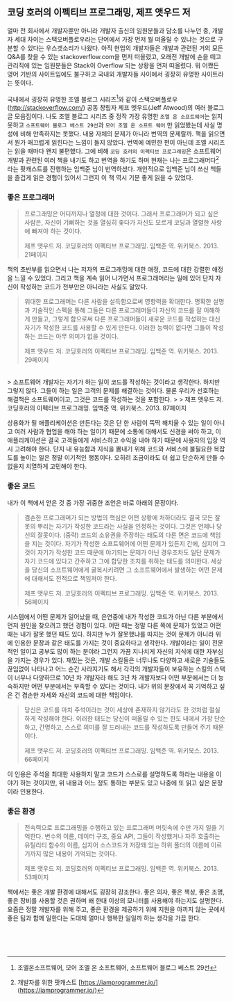 ## 코딩 호러의 이펙티브 프로그래밍, 제프 앳우드 저

얼마 전 회사에서 개발자뿐만 아니라 개발자 출신의 임원분들과 담소를 나누던 중, 개발자 세대 차이는 스택오버플로우라는 단어에서 가장 먼저 뭘 떠올릴 수 있냐는 것으로 구분할 수 있다는 우스갯소리가 나왔다. 아직 현업의 개발자들은 개발과 관련된 거의 모든 Q&A를 찾을 수 있는 stackoverflow.com을 먼저 떠올렸고, 오래전 개발에 손을 떼고 관리직에 있는 임원분들은 Stack이 Overflow 되는 상황을 먼저 떠올렸다. 뭐 어쨌든 영어 기반의 사이트임에도 불구하고 국내외 개발자들 사이에서 굉장히 유명한 사이트라는 뜻이다.<br><br> 국내에서 굉장히 유명한 조엘 블로그 시리즈[^1]와 같이 스택오버플로우(http://stackoverflow.com/) 공동 창립자 제프 엣우드(Jeff Atwood)의 여러 블로그 글 모음집이다. 나도 조엘 블로그 시리즈 중 정작 가장 유명한 `조엘 온 소프트웨어`는 읽지 못하고 `소프트웨어 블로그 베스트 29선`과 `모어 조엘 온 소프트 웨어` 만 읽었봤는데 사실 명성에 비해 만족하지는 못했다. 내용 자체의 문제가 아니라 번역의 문제랄까. 책을 읽으면서 뭔가 매끄럽게 읽힌다는 느낌이 들지 않았다. 번역에 예민한 편이 아닌데 조엘 시리즈는 읽을 때마다 왠지 불편했다. 그에 비해 `코딩 호러의 이펙티브 프로그래밍`은 소프트웨어 개발과 관련된 여러 책을 내기도 하고 번역을 하기도 하며 현재는 나는 프로그래머다[^2] 라는  팟캐스트를 진행하는 임백준 님이 번역하셨다. 개인적으로 임백준 님이 쓰신 책들을 즐겁게 읽은 경험이 있어서 그런지 이 책 역시 기분 좋게 읽을 수 있었다.

### 좋은 프로그래머
> 프로그래밍은 어디까지나 열정에 대한 것이다. 그래서 프로그래머가 되고 싶은 사람은, 자신이 기뻐하는 것을 열심히 좇다가 자신도 모르게 코딩과 열렬한 사랑에 빠져야 하는 것이다.
> 
> 제프 앳우드 저. 코딩호러의 이펙티브 프로그래밍. 임백준 역. 위키북스. 2013. 21페이지

책의 초반부를 읽으면서 나는 저자의 프로그래밍에 대한 애정, 코드에 대한 강렬한 애정을 느낄 수 있었다. 그리고 책을 계속 읽어 나가면서 프로그래머라는 일에 있어 단지 자신이 작성하는 코드가 전부만은 아니라는 사실도 알았다.

> 위대한 프로그래머는 다른 사람을 설득함으로써 영향력을 확대한다. 명확한 설명과 기술적인 스펙을 통해 그들은 다른 프로그래머들이 자신의 코드를 잘 이해하게 만들고, 그렇게 함으로써 다른 프로그래머들이 새로운 코드를 작성하는 대신 자기가 작성한 코드를 사용할 수 있게 만든다. 이러한 능력이 없다면 그들이 작성하는 코드는 아무 의미가 없을 것이다.
> 
> 제프 앳우드 저. 코딩호러의 이펙티브 프로그래밍. 임백준 역. 위키북스. 2013. 29페이지
>
<br>
> 소프트웨어 개발자는 자기가 하는 일이 코드를 작성하는 것이라고 생각한다. 하지만 그렇지 않다. 그들이 하는 일은 고객의 문제를 해결하는 것이다. 물론 우리가 선호하는 해결책은 소프트웨어이고, 그것은 코드를 작성하는 것을 포함한다.
> 
> 제프 앳우드 저. 코딩호러의 이펙티브 프로그래밍. 임백준 역. 위키북스. 2013. 87페이지

상용화가 될 애플리케이션은 만든다는 것은 단 한 사람이 뚝딱 해치울 수 있는 일이 아니고 여러 사람과 협업을 해야 하는 일이기 때문에 소통에 대해서도 신경을 써야 하고, 이 애플리케이션은 결국 고객들에게 서비스하고 수익을 내야 하기 때문에 사용자의 입장 역시 고려해야 한다. 단지 내 유능함과 지식을 뽐내기 위해 코드와 서비스에 불필요한 복잡도를 높이는 일은 정말 이기적인 행동이다. 오히려 조금이라도 더 쉽고 단순하게 만들 수 없을지 치열하게 고민해야 한다.

### 좋은 코드
내가 이 책에서 얻은 것 중 가장 귀중한 조언은 바로 아래의 문장이다.
> 겸손한 프로그래머가 되는 방법의 핵심은 어떤 상황에 처하더라도 결국 모든 잘못의 뿌리는 자기가 작성한 코드라는 사실을 인정하는 것이다. 그것은 언제나 당신의 잘못이다. (중략) 코드의 소유권을 주장하는 태도의 다른 면은 코드에 책임을 지는 것이다. 자기가 작성한 소프트웨어에 어떤 문제가 있든지 간에, 심지어 그것이 자기가 작성한 코드 때문에 야기되는 문제가 아닌 경우조차도 일단 문제가 자기 코드에 있다고 간주하고 그에 합당한 조치를 취하는 태도를 의미한다. 세상을 당신의 소프트웨어에게 굴복시키려면 그 소프트웨어에서 발생하는 어떤 문제에 대해서도 전적으로 책임져야 한다.
> 
> 제프 앳우드 저. 코딩호러의 이펙티브 프로그래밍. 임백준 역. 위키북스. 2013. 56페이지

시스템에서 어떤 문제가 일어났을 때, 은연중에 내가 작성한 코드가 아닌 다른 부분에서 먼저 원인을 찾으려고 했던 경험이 있다. 어떤 때는 정말 다른 쪽에 문제가 있었고 어떤 때는 내가 잘못 했던 때도 있다. 하지만 누가 잘못했냐를 따지는 것이 문제가 아니라 위에 인용한 문장과 같은 태도를 가지는 것이 중요하다고 생각한다. 개발이라는 일이 전문적인 일이고 공부도 많이 하는 분야라 그런지 가끔 지나치게 자신의 지식에 대한 자부심을 가지는 경우가 있다. 재밌는 것은, 개발 스킬들은 너무나도 다양하고 새로운 기술들도 끊임없이 나타나고 어느 순간 사라지기도 해서 각각의 개발자들이 보유하는 스킬의 스택이 너무나 다양하므로 10년 차 개발자라 해도 3년 차 개발자보다 어떤 부분에서는 더 능숙하지만 어떤 부분에서는 부족할 수 있다는 것이다. 내가 위의 문장에서 꼭 기억하고 싶은 건 겸손한 자세와 자신의 코드에 대한 책임이다.

> 당신은 코드를 마치 주석이라는 것이 세상에 존재하지 않기라도 한 것처럼 절실하게 작성해야 한다. 이러한 태도는 당신이 떠올릴 수 있는 한도 내에서 가장 단순하고, 간명하고, 스스로 의미를 잘 드러내는 코드를 작성하도록 만들어 주기 때문이다.
> 
> 제프 앳우드 저. 코딩호러의 이펙티브 프로그래밍. 임백준 역. 위키북스. 2013. 66페이지

이 인용은 주석을 최대한 사용하지 말고 코드가 스스로를 설명하도록 하라는 내용을 이야기 하는 것이지만, 위 내용과 어느 정도 통하는 부분도 있고 나중에 또 읽고 싶은 문장이라 인용한다.


### 좋은 환경
> 전속력으로 프로그래밍을 수행하고 있는 프로그래머 머릿속에 수만 가지 일을 기억한다. 변수의 이름, 데이터 구조, 중요 API, 그들이 작성했거나 자주 호출하는 유틸리티 함수의 이름, 심지어 소스코드가 저장돼 있는 하위 폴더의 이름에 이르기까지 많은 내용이 기억되는 것이다.
> 
> 제프 앳우드 저. 코딩호러의 이펙티브 프로그래밍. 임백준 역. 위키북스. 2013. 53페이지

책에서는 좋은 개발 환경에 대해서도 굉장히 강조한다. 좋은 의자, 좋은 책상, 좋은 조명, 좋은 장비를 사용할 것은 권하며 왜 한대 이상의 모니터를 사용해야 하는지도 설명한다. 요즘은 정말 개발자를 위해 주고, 좋은 환경을 제공하기 위해 지원을 아끼지 않는 곳에서 좋은 팀과 함께 일한다는 도대체 얼마나 행복한 일일까 하는 생각을 가끔 한다.

<br><br><br>
[^1]: 조엘온소프트웨어, 모어 조엘 온 소프트웨어, 소프트웨어 블로그 베스트 29선
[^2]: 개발자를 위한 팟캐스트 [https://iamprogrammer.io/] (https://iamprogrammer.io/)